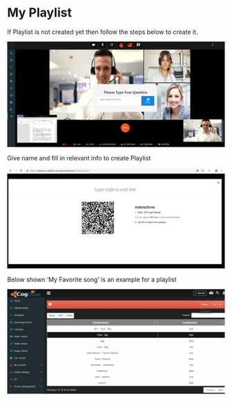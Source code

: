 # My Playlist

If Playlist is not created yet then follow the steps below to create it.

![](../.gitbook/assets/image%20%2889%29.png)

Give name and fill in relevant info to create Playlist

![](../.gitbook/assets/image%20%28186%29.png)

Below shown ‘My Favorite song’ is an example for a playlist

![](../.gitbook/assets/image%20%2825%29.png)

